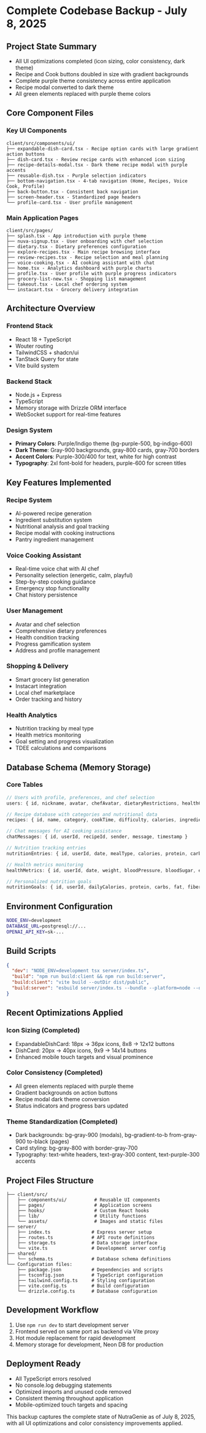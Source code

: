 # Complete Codebase Backup - July 8, 2025

## Project State Summary
- All UI optimizations completed (icon sizing, color consistency, dark theme)
- Recipe and Cook buttons doubled in size with gradient backgrounds
- Complete purple theme consistency across entire application
- Recipe modal converted to dark theme
- All green elements replaced with purple theme colors

## Core Component Files

### Key UI Components
```
client/src/components/ui/
├── expandable-dish-card.tsx - Recipe option cards with large gradient action buttons
├── dish-card.tsx - Review recipe cards with enhanced icon sizing
├── recipe-details-modal.tsx - Dark theme recipe modal with purple accents
├── reusable-dish.tsx - Purple selection indicators
├── bottom-navigation.tsx - 4-tab navigation (Home, Recipes, Voice Cook, Profile)
├── back-button.tsx - Consistent back navigation
├── screen-header.tsx - Standardized page headers
└── profile-card.tsx - User profile management
```

### Main Application Pages
```
client/src/pages/
├── splash.tsx - App introduction with purple theme
├── nuva-signup.tsx - User onboarding with chef selection
├── dietary.tsx - Dietary preferences configuration
├── explore-recipes.tsx - Main recipe browsing interface
├── review-recipes.tsx - Recipe selection and meal planning
├── voice-cooking.tsx - AI cooking assistant with chat
├── home.tsx - Analytics dashboard with purple charts
├── profile.tsx - User profile with purple progress indicators
├── grocery-list-new.tsx - Shopping list management
├── takeout.tsx - Local chef ordering system
└── instacart.tsx - Grocery delivery integration
```

## Architecture Overview

### Frontend Stack
- React 18 + TypeScript
- Wouter routing
- TailwindCSS + shadcn/ui
- TanStack Query for state
- Vite build system

### Backend Stack
- Node.js + Express
- TypeScript
- Memory storage with Drizzle ORM interface
- WebSocket support for real-time features

### Design System
- **Primary Colors**: Purple/Indigo theme (bg-purple-500, bg-indigo-600)
- **Dark Theme**: Gray-900 backgrounds, gray-800 cards, gray-700 borders
- **Accent Colors**: Purple-300/400 for text, white for high contrast
- **Typography**: 2xl font-bold for headers, purple-600 for screen titles

## Key Features Implemented

### Recipe System
- AI-powered recipe generation
- Ingredient substitution system
- Nutritional analysis and goal tracking
- Recipe modal with cooking instructions
- Pantry ingredient management

### Voice Cooking Assistant
- Real-time voice chat with AI chef
- Personality selection (energetic, calm, playful)
- Step-by-step cooking guidance
- Emergency stop functionality
- Chat history persistence

### User Management
- Avatar and chef selection
- Comprehensive dietary preferences
- Health condition tracking
- Progress gamification system
- Address and profile management

### Shopping & Delivery
- Smart grocery list generation
- Instacart integration
- Local chef marketplace
- Order tracking and history

### Health Analytics
- Nutrition tracking by meal type
- Health metrics monitoring
- Goal setting and progress visualization
- TDEE calculations and comparisons

## Database Schema (Memory Storage)

### Core Tables
```typescript
// Users with profile, preferences, and chef selection
users: { id, nickname, avatar, chefAvatar, dietaryRestrictions, healthConditions }

// Recipe database with categories and nutritional data
recipes: { id, name, category, cookTime, difficulty, calories, ingredients, instructions }

// Chat messages for AI cooking assistance
chatMessages: { id, userId, recipeId, sender, message, timestamp }

// Nutrition tracking entries
nutritionEntries: { id, userId, date, mealType, calories, protein, carbs, fat }

// Health metrics monitoring
healthMetrics: { id, userId, date, weight, bloodPressure, bloodSugar, energyLevel }

// Personalized nutrition goals
nutritionGoals: { id, userId, dailyCalories, protein, carbs, fat, fiber }
```

## Environment Configuration
```bash
NODE_ENV=development
DATABASE_URL=postgresql://...
OPENAI_API_KEY=sk-...
```

## Build Scripts
```json
{
  "dev": "NODE_ENV=development tsx server/index.ts",
  "build": "npm run build:client && npm run build:server",
  "build:client": "vite build --outDir dist/public",
  "build:server": "esbuild server/index.ts --bundle --platform=node --outfile=dist/index.js"
}
```

## Recent Optimizations Applied

### Icon Sizing (Completed)
- ExpandableDishCard: 18px → 36px icons, 8x8 → 12x12 buttons
- DishCard: 20px → 40px icons, 9x9 → 14x14 buttons
- Enhanced mobile touch targets and visual prominence

### Color Consistency (Completed)
- All green elements replaced with purple theme
- Gradient backgrounds on action buttons
- Recipe modal dark theme conversion
- Status indicators and progress bars updated

### Theme Standardization (Completed)
- Dark backgrounds: bg-gray-900 (modals), bg-gradient-to-b from-gray-900 to-black (pages)
- Card styling: bg-gray-800 with border-gray-700
- Typography: text-white headers, text-gray-300 content, text-purple-300 accents

## Project Files Structure
```
├── client/src/
│   ├── components/ui/          # Reusable UI components
│   ├── pages/                  # Application screens
│   ├── hooks/                  # Custom React hooks
│   ├── lib/                    # Utility functions
│   └── assets/                 # Images and static files
├── server/
│   ├── index.ts               # Express server setup
│   ├── routes.ts              # API route definitions
│   ├── storage.ts             # Data storage interface
│   └── vite.ts                # Development server config
├── shared/
│   └── schema.ts              # Database schema definitions
└── Configuration files:
    ├── package.json           # Dependencies and scripts
    ├── tsconfig.json          # TypeScript configuration
    ├── tailwind.config.ts     # Styling configuration
    ├── vite.config.ts         # Build configuration
    └── drizzle.config.ts      # Database configuration
```

## Development Workflow
1. Use `npm run dev` to start development server
2. Frontend served on same port as backend via Vite proxy
3. Hot module replacement for rapid development
4. Memory storage for development, Neon DB for production

## Deployment Ready
- All TypeScript errors resolved
- No console.log debugging statements
- Optimized imports and unused code removed
- Consistent theming throughout application
- Mobile-optimized touch targets and spacing

This backup captures the complete state of NutraGenie as of July 8, 2025, with all UI optimizations and color consistency improvements applied.